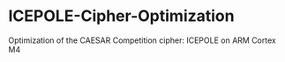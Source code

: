 # ICEPOLE-Cipher-Optimization
Optimization of the CAESAR Competition cipher: ICEPOLE on ARM Cortex M4
